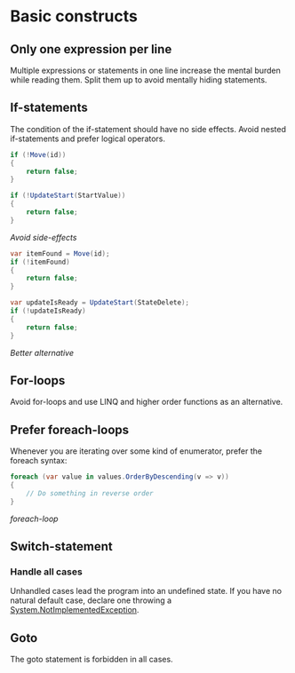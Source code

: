 # Basic constructs

## Only one expression per line

Multiple expressions or statements in one line increase the mental burden while reading them. Split them up to avoid mentally hiding statements.

## If-statements

The condition of the if-statement should have no side effects.
Avoid nested if-statements and prefer logical operators.

```csharp
if (!Move(id))
{
    return false;
}

if (!UpdateStart(StartValue))
{
    return false;
}
```
*Avoid side-effects*

```csharp
var itemFound = Move(id);
if (!itemFound)
{
    return false;
}

var updateIsReady = UpdateStart(StateDelete);
if (!updateIsReady)
{
    return false;
}
```
*Better alternative*

## For-loops

Avoid for-loops and use LINQ and higher order functions as an alternative.

## Prefer foreach-loops

Whenever you are iterating over some kind of enumerator, prefer the foreach syntax:

```csharp
foreach (var value in values.OrderByDescending(v => v))
{
    // Do something in reverse order
}
```
*foreach-loop*

## Switch-statement

### Handle all cases

Unhandled cases lead the program into an undefined state. If you have no natural default case, declare one throwing a [System.NotImplementedException].

[System.NotImplementedException]: https://docs.microsoft.com/en-us/dotnet/api/system.notimplementedexception

## Goto

The goto statement is forbidden in all cases.
